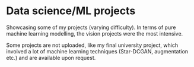 # Data science/ML projects

Showcasing some of my projects (varying difficulty). In terms of pure machine learning modelling, the vision projects were the most intensive. 

Some projects are not uploaded, like my final university project, which involved a lot of machine learning techniques (Star-DCGAN, augmentation etc.) and are available upon request.

